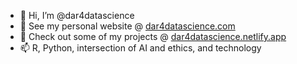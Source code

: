 - 👋 Hi, I’m @dar4datascience
- 👀 See my personal website @ [dar4datascience.com](dar4datascience.com)
- 🌱 Check out some of my projects @ [dar4datascience.netlify.app](dar4datascience.netlify.app)
- 📫 R, Python, intersection of AI and ethics, and technology

<!---
dar4datascience/dar4datascience is a ✨ special ✨ repository because its `README.md` (this file) appears on your GitHub profile.
You can click the Preview link to take a look at your changes.
--->
